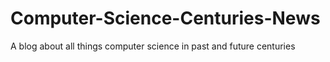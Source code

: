 # Computer-Science-Centuries-News
A blog about all things computer science in past and future centuries

